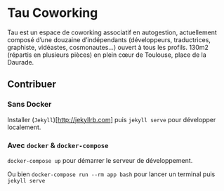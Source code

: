 Tau Coworking
=============

Tau est un espace de coworking associatif en autogestion, actuellement composé
d’une douzaine d’indépendants (développeurs, traductrices, graphiste, vidéastes,
cosmonautes…) ouvert à tous les profils.
130m2 (répartis en plusieurs pièces) en plein cœur de Toulouse, place de la Daurade.

## Contribuer

### Sans Docker

Installer (`Jekyll`)[http://jekyllrb.com] puis `jekyll serve` pour développer localement.

### Avec `docker` & `docker-compose`

`docker-compose up` pour démarrer le serveur de développement.

Ou bien `docker-compose run --rm app bash` pour lancer un terminal puis `jekyll serve`